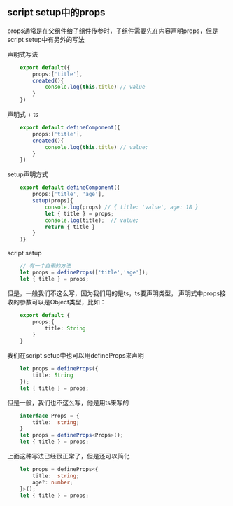 ## script setup中的props

props通常是在父组件给子组件传参时，子组件需要先在内容声明props，但是script setup中有另外的写法

声明式写法
```typescript
    export default({
        props:['title'],
        created(){
            console.log(this.title) // value
        }
    })
```

声明式 + ts
```typescript
    export default defineComponent({
        props:['title'],
        created(){
            console.log(this.title) // value;
        }
    })
```

setup声明方式
```typescript
    export default defineComponent({
        props:['title', 'age'],
        setup(props){
            console.log(props) // { title: 'value', age: 18 }
            let { title } = props;
            console.log(title);  // value;
            return { title }
        }
    )}
```

script setup
```typescript
    // 有一个自带的方法
    let props = defineProps(['title','age']);
    let { title } = props;
```

但是，一般我们不这么写，因为我们用的是ts，ts要声明类型，
声明式中props接收的参数可以是Object类型，比如：
```typescript
    export default {
        props:{
            title: String
        }
    }
```

我们在script setup中也可以用defineProps来声明
```typescript
    let props = defineProps({
        title: String
    });
    let { title } = props;
```

但是一般，我们也不这么写，他是用ts来写的
```typescript
    interface Props = {
        title:  string;
    }
    let props = defineProps<Props>();
    let { title } = props;
```

上面这种写法已经很正常了，但是还可以简化
```typescript
    let props = defineProps<{
        title:  string;
        age?: number;
    }>();
    let { title } = props;
```